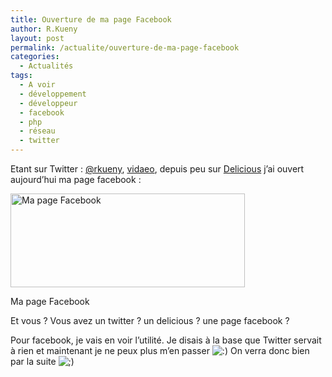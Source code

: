 ```yaml
---
title: Ouverture de ma page Facebook
author: R.Kueny
layout: post
permalink: /actualite/ouverture-de-ma-page-facebook
categories:
  - Actualités
tags:
  - A voir
  - développement
  - développeur
  - facebook
  - php
  - réseau
  - twitter
---
```

Etant sur Twitter : <a title="@rkueny" href="http://twitter.com/rkueny" target="_blank">@rkueny</a>, <a title="rkueny - vidaeo" href="http://www.viadeo.com/fr/profile/raphael.kueny" target="_blank">vidaeo</a>, depuis peu sur <a title="R.Kueny - Delicious" href="http://delicious.com/rkueny" target="_blank">Delicious</a> j&rsquo;ai ouvert aujourd&rsquo;hui ma page facebook :

<div id="attachment_622" style="width: 385px" class="wp-caption aligncenter">
  <a title="R.Kueny - Facebook" href="http://www.facebook.com/pages/Toulouse-Montpellier-Beziers/rkueny/175135092352?v=wall" target="_blank"><img class="size-full wp-image-622" title="page-facebook" src="http://rkueny.fr/wp-content/uploads/2009/10/page-facebook.jpg" alt="Ma page Facebook" width="375" height="150" /></a>
  
  <p class="wp-caption-text">
    Ma page Facebook
  </p>
</div>

Et vous ? Vous avez un twitter ? un delicious ? une page facebook ?

Pour facebook, je vais en voir l&rsquo;utilité. Je disais à la base que Twitter servait à rien et maintenant je ne peux plus m&rsquo;en passer <img src="http://rkueny.fr/wp-includes/images/smilies/icon_smile.gif" alt=":)" class="wp-smiley" /> On verra donc bien par la suite <img src="http://rkueny.fr/wp-includes/images/smilies/icon_wink.gif" alt=";)" class="wp-smiley" />